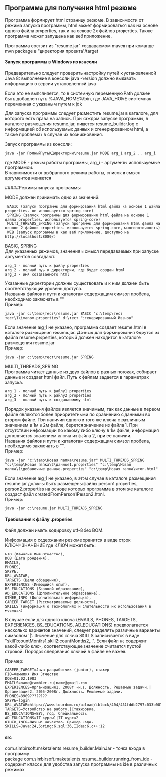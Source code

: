 ## Программа для получения html резюме
Программа формирует html страницу резюме.
В зависимости от режима запуска программы, html может формироваться как на основе одного файла properties,
так и на основе 2х файлов properties. Также программа может запущена как веб приложение.

Программа состоит из "resume.jar" создаваемом maven при команде
mvn package в "директория проекта"/target

#### Запуск программы в Windows из консоли
Предварительно следует проверить настройку путей к установленной Java 8:
выполнение в консоли
java -version
должно выдавать информацию о версии установленной java

Если это не выполняется, то в системную переменную Path должен быть добавлен путь %JAVA_HOME%\bin,
где JAVA_HOME системная переменная с указаным путем к jdk

Для запуска программы следует разместить resume.jar в каталоге, для которого есть права на запись.
При каждом запуске программы, в каталоге размещения resume.jar, пишется resume_builder.log
с информацией об используемых данных и сгенерированном html, а также проблемах в случае их возникновения.

Запуск программы из консоли:

    java -jar ПолныйПутьКДиректории\resume.jar MODE arg_1 arg_2 .. arg_i
    
где MODE - режим работы программы, arg_i - аргументы используемые программой. 
<br>
В зависимости от выбранного режима работы, список и смысл аргументов меняется

#####Режимы запуска программы

MODE должен принимать одно из значений:

     BASIC (запуск программы для формирования html файла на основе 1 файла properties. не используется spring-core)
     SPRING (запуск программы для формирования html файла на основе 1 файла properties. используется spring-core)
     MULTI_THREADS_SPRING (запуск программы для формирования html файла на основе 2 файлов properties. используется spring-core, многопоточность)
     WEB (запуск программы в как веб приложение. доступно на http://localhost:8080/)


<p>
BASIC, SPRING
<br>
Для указанных режимов, значения и смысл передаваемых при запуске аргументов совпадают. 
</br>


    arg_1 - полный путь к файлу properties
    arg_2 - полный пуь к директории, где будет создан html
    arg_3 - имя создаваемого html

Указанные директории должны существовать и к ним должен быть соответствующий уровень доступа.
<br>
Названия файлов и пути к каталогам содержащим символ пробела, необходимо заключать в ""
<br>
Пример:

    java -jar c:\temp\тест\resume.jar BASIC "c:\temp\тест тест\1\ivanov.properties" d:\тест "сгенерированный Иванов"

Если значение arg_1 не указано, программа создает resume.html в каталоге размещения resume.jar. Данные для формирования берутся из файла resume.properties, который должен находится в каталоге размещения resume.jar 
<br>
Пример:

    java -jar c:\temp\тест\resume.jar SPRING
</p>
<p>
MULTI_THREADS_SPRING
<br>
Программа читает данные из двух файлов в разных потоках, собирает данные и создает html файл. Путь к файлам задается в параметрах запуска.

    arg_1 - полный путь к файлу1 properties
    arg_2 - полный путь к файлу2 properties
    arg_3 - полный путь к создаваемому html
  
 Порядок указания файлов является значимым, так как данные в первом файле являются более приоритетными по сравнению с данными во втором файле. При наличии одного и того же ключа с различным значением в 1м и 2м файле, берется значение из файла 1. При отсутствии информации по какому либо ключу в 1м файле, информация дополняется значением ключа из файла 2, при ее наличии.
<br>
Названия файлов и пути к каталогам содержащим символ пробела, необходимо заключать в "".
<br>
Пример:

    java -jar "c:\temp\Новая папка\resume.jar" MULTI_THREADS_SPRING "c:\temp\Новая папка\2\данные1.properties" "c:\temp\Новая папка\1\добавочные данные.properties" "c:\temp\Новая папка\итог.html"

Если значение arg_1 не указано, в этом случае в каталоге размещения resume.jar должны быть размещены файлы person1.properties, person2.properties на основе которых программа в этом же каталоге создаст файл createdFromPerson1Person2.html.
<br>
Пример:

    java -jar c:\resume.jar MULTI_THREADS_SPRING
</p>

#### Требования к файлу .properies
Файл должен иметь кодировку utf-8 без BOM.

Информация о содержании резюме хранится в виде строк КЛЮЧ=ЗНАЧЕНИЕ
где КЛЮЧ может быть:

    FIO (Фамилия Имя Отчество),
    DOB (Дата рождения),
    EMAILS,
    PHONES,
    SKYPE,
    URL_AVATAR,
    TARGETS (Цели обращения),
    EXPERIENCES (Имеющийся опыт),
    BS_EDUCATIONS (Базовой образование),
    AD_EDUCATIONS (Дополнительное образование),
    OTHER_INFO (Дополнительная информация),
    CAREER_TARGET (Рассматриваемые должности),
    SKILLS (информация о технологиях и длительности их использования в месяцах)

В случае если для одного ключа (EMAILS, PHONES, TARGETS, EXPERIENCES, BS_EDUCATIONS, AD_EDUCATIONS) предполагается несколько вариантов значений, следует разделять различные варианты символом '|'.
Значение для ключа SKILLS записывается в виде "skill1:countMonths1,skill2:countMonths2,..".
Если файл не содержит какой-либо ключ, соответствующее значение считается пустой строкой. Порядок следования ключей в файле не важен.

Пример:

    CAREER_TARGET=Java разработчик (junior), стажер
    FIO=Фамилия Имя Отчество
    DOB=01.02.1983
    EMAILS=name@rambler.ru|name@gmail.com
    EXPERIENCES=Организация1. 2008г -н.в. Должность. Решаемые задачи.|Организация2. 2005-2008г. Должность. Решаемые задачи.
    PHONES=8909????????
    SKYPE=login
    URL_AVATAR=https://www.tourdom.ru/upload/iblock/404/404fddb2797c033b087c4247630b2db7.jpg
    TARGETS=Устройство на работу.|Стажировка.
    BS_EDUCATIONS=ВУЗ, год. Специальность
    AD_EDUCATIONS=IT курсы1|IT курсы2
    OTHER_INFO=Личные качества. Пример кода.
    SKILLS=Java:24,Spring:6,sql:36,IIdea:6,c++:12

#### src
com.simbirsoft.maketalents.resume_builder.MainJar - точка входа в программу
<br>
package com.simbirsoft.maketalents.resume_builder.running_from_ide - содержит классы для удобства запуска программы из ide в различных режимах